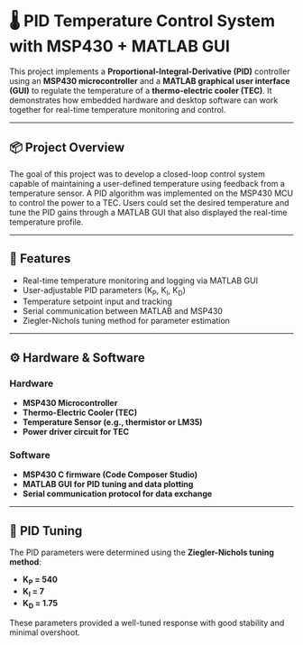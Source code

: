 # 🌡️ PID Temperature Control System with MSP430 + MATLAB GUI

This project implements a **Proportional-Integral-Derivative (PID)** controller using an **MSP430 microcontroller** and a **MATLAB graphical user interface (GUI)** to regulate the temperature of a **thermo-electric cooler (TEC)**. It demonstrates how embedded hardware and desktop software can work together for real-time temperature monitoring and control.

---

## 📦 Project Overview

The goal of this project was to develop a closed-loop control system capable of maintaining a user-defined temperature using feedback from a temperature sensor. A PID algorithm was implemented on the MSP430 MCU to control the power to a TEC. Users could set the desired temperature and tune the PID gains through a MATLAB GUI that also displayed the real-time temperature profile.

---

## 🎯 Features

- Real-time temperature monitoring and logging via MATLAB GUI
- User-adjustable PID parameters (K<sub>P</sub>, K<sub>I</sub>, K<sub>D</sub>)
- Temperature setpoint input and tracking
- Serial communication between MATLAB and MSP430
- Ziegler-Nichols tuning method for parameter estimation

---

## ⚙️ Hardware & Software

### Hardware
- **MSP430 Microcontroller**
- **Thermo-Electric Cooler (TEC)**
- **Temperature Sensor (e.g., thermistor or LM35)**
- **Power driver circuit for TEC**

### Software
- **MSP430 C firmware (Code Composer Studio)**
- **MATLAB GUI for PID tuning and data plotting**
- **Serial communication protocol for data exchange**

---

## 🔧 PID Tuning

The PID parameters were determined using the **Ziegler-Nichols tuning method**:

- **K<sub>P</sub> = 540**  
- **K<sub>I</sub> = 7**  
- **K<sub>D</sub> = 1.75**

These parameters provided a well-tuned response with good stability and minimal overshoot.
